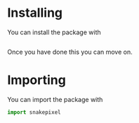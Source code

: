 # Installing
You can install the package with
```pip install snakepixel-beta
```
Once you have done this you can move on.

# Importing
You can import the package with 
```python
import snakepixel
```
